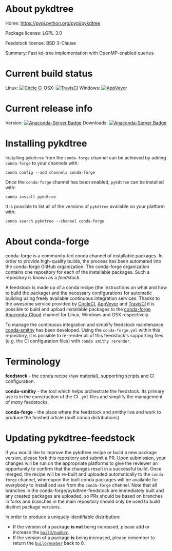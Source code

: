 About pykdtree
==============

Home: https://pypi.python.org/pypi/pykdtree

Package license: LGPL-3.0

Feedstock license: BSD 3-Clause

Summary: Fast kd-tree implementation with OpenMP-enabled queries.



Current build status
====================

Linux: [![Circle CI](https://circleci.com/gh/conda-forge/pykdtree-feedstock.svg?style=shield)](https://circleci.com/gh/conda-forge/pykdtree-feedstock)
OSX: [![TravisCI](https://travis-ci.org/conda-forge/pykdtree-feedstock.svg?branch=master)](https://travis-ci.org/conda-forge/pykdtree-feedstock)
Windows: [![AppVeyor](https://ci.appveyor.com/api/projects/status/github/conda-forge/pykdtree-feedstock?svg=True)](https://ci.appveyor.com/project/conda-forge/pykdtree-feedstock/branch/master)

Current release info
====================
Version: [![Anaconda-Server Badge](https://anaconda.org/conda-forge/pykdtree/badges/version.svg)](https://anaconda.org/conda-forge/pykdtree)
Downloads: [![Anaconda-Server Badge](https://anaconda.org/conda-forge/pykdtree/badges/downloads.svg)](https://anaconda.org/conda-forge/pykdtree)

Installing pykdtree
===================

Installing `pykdtree` from the `conda-forge` channel can be achieved by adding `conda-forge` to your channels with:

```
conda config --add channels conda-forge
```

Once the `conda-forge` channel has been enabled, `pykdtree` can be installed with:

```
conda install pykdtree
```

It is possible to list all of the versions of `pykdtree` available on your platform with:

```
conda search pykdtree --channel conda-forge
```


About conda-forge
=================

conda-forge is a community-led conda channel of installable packages.
In order to provide high-quality builds, the process has been automated into the
conda-forge GitHub organization. The conda-forge organization contains one repository
for each of the installable packages. Such a repository is known as a *feedstock*.

A feedstock is made up of a conda recipe (the instructions on what and how to build
the package) and the necessary configurations for automatic building using freely
available continuous integration services. Thanks to the awesome service provided by
[CircleCI](https://circleci.com/), [AppVeyor](http://www.appveyor.com/)
and [TravisCI](https://travis-ci.org/) it is possible to build and upload installable
packages to the [conda-forge](https://anaconda.org/conda-forge)
[Anaconda-Cloud](http://docs.anaconda.org/) channel for Linux, Windows and OSX respectively.

To manage the continuous integration and simplify feedstock maintenance
[conda-smithy](http://github.com/conda-forge/conda-smithy) has been developed.
Using the ``conda-forge.yml`` within this repository, it is possible to re-render all of
this feedstock's supporting files (e.g. the CI configuration files) with ``conda smithy rerender``.


Terminology
===========

**feedstock** - the conda recipe (raw material), supporting scripts and CI configuration.

**conda-smithy** - the tool which helps orchestrate the feedstock.
                   Its primary use is in the construction of the CI ``.yml`` files
                   and simplify the management of *many* feedstocks.

**conda-forge** - the place where the feedstock and smithy live and work to
                  produce the finished article (built conda distributions)


Updating pykdtree-feedstock
===========================

If you would like to improve the pykdtree recipe or build a new
package version, please fork this repository and submit a PR. Upon submission,
your changes will be run on the appropriate platforms to give the reviewer an
opportunity to confirm that the changes result in a successful build. Once
merged, the recipe will be re-built and uploaded automatically to the
`conda-forge` channel, whereupon the built conda packages will be available for
everybody to install and use from the `conda-forge` channel.
Note that all branches in the conda-forge/pykdtree-feedstock are
immediately built and any created packages are uploaded, so PRs should be based
on branches in forks and branches in the main repository should only be used to
build distinct package versions.

In order to produce a uniquely identifiable distribution:
 * If the version of a package **is not** being increased, please add or increase
   the [``build/number``](http://conda.pydata.org/docs/building/meta-yaml.html#build-number-and-string).
 * If the version of a package **is** being increased, please remember to return
   the [``build/number``](http://conda.pydata.org/docs/building/meta-yaml.html#build-number-and-string)
   back to 0.
